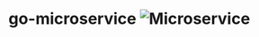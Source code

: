 # go-microservice ![Microservice](https://github.com/jayaraj/go-microservice/workflows/Microservice/badge.svg)
